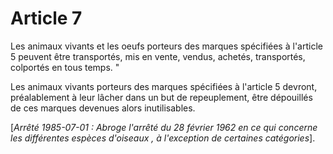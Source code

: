 # Article 7

Les animaux vivants et les oeufs porteurs des marques spécifiées à l'article 5 peuvent être transportés, mis en vente, vendus, achetés, transportés, colportés en tous temps. "

Les animaux vivants porteurs des marques spécifiées à l'article 5 devront, préalablement à leur lâcher dans un but de repeuplement, être dépouillés de ces marques devenues alors inutilisables.

[*Arrêté 1985-07-01 : Abroge l'arrêté du 28 février 1962  en ce qui concerne les différentes espèces d'oiseaux , à l'exception de certaines catégories*].
